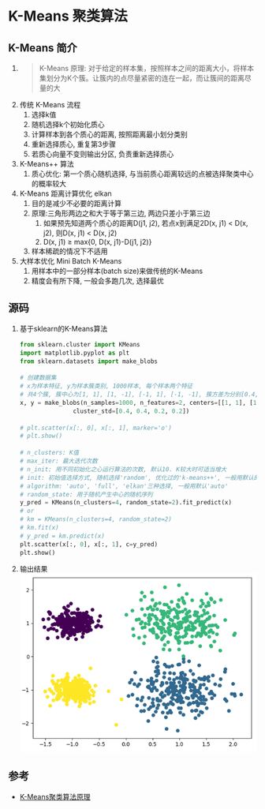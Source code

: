 # K-Means 聚类算法

## K-Means 简介

1. >K-Means 原理: 对于给定的样本集，按照样本之间的距离大小，将样本集划分为K个簇。让簇内的点尽量紧密的连在一起，而让簇间的距离尽量的大
2. 传统 K-Means 流程
   1. 选择k值
   2. 随机选择k个初始化质心
   3. 计算样本到各个质心的距离, 按照距离最小划分类别
   4. 重新选择质心, 重复第3步骤
   5. 若质心向量不变则输出分区, 负责重新选择质心
3. K-Means++ 算法
   1. 质心优化: 第一个质心随机选择, 与当前质心距离较远的点被选择聚类中心的概率较大
4. K-Means 距离计算优化 elkan
   1. 目的是减少不必要的距离计算
   2. 原理:三角形两边之和大于等于第三边, 两边只差小于第三边
      1. 如果预先知道两个质心的距离D(j1, j2), 若点x到满足2D(x, j1) < D(x, j2), 则D(x, j1) < D(x, j2)
      2. D(x, j1) ≥ max{0, D(x, j1)-D(j1, j2)}
   3. 样本稀疏的情况下不适用
5. 大样本优化 Mini Batch K-Means
   1. 用样本中的一部分样本(batch size)来做传统的K-Means
   2. 精度会有所下降, 一般会多跑几次, 选择最优

## 源码

1. 基于sklearn的K-Means算法

   ```python
   from sklearn.cluster import KMeans
   import matplotlib.pyplot as plt
   from sklearn.datasets import make_blobs

   # 创建数据集
   # x为样本特征, y为样本簇类别, 1000样本, 每个样本两个特征
   # 共4个簇, 簇中心为[1, 1], [1, -1], [-1, 1], [-1, -1], 簇方差为分别[0.4, 0.4, 0.2, 0.2]
   x, y = make_blobs(n_samples=1000, n_features=2, centers=[[1, 1], [1, -1], [-1, 1], [-1, -1]],
                  cluster_std=[0.4, 0.4, 0.2, 0.2])

   # plt.scatter(x[:, 0], x[:, 1], marker='o')
   # plt.show()

   # n_clusters: K值
   # max_iter: 最大迭代次数
   # n_init: 用不同初始化之心运行算法的次数, 默认10. K较大时可适当增大
   # init: 初始值选择方式, 随机选择'random', 优化过的'k-means++', 一般用默认的'k-means++'
   # algorithm: 'auto', 'full', 'elkan'三种选择, 一般用默认'auto'
   # random_state: 用于随机产生中心的随机序列
   y_pred = KMeans(n_clusters=4, random_state=2).fit_predict(x)
   # or
   # km = KMeans(n_clusters=4, random_state=2)
   # km.fit(x)
   # y_pred = km.predict(x)
   plt.scatter(x[:, 0], x[:, 1], c=y_pred)
   plt.show()

   ```

2. 输出结果
   ![k-means1](../images/k-means1.png)

## 参考

- [K-Means聚类算法原理](https://www.cnblogs.com/pinard/p/6164214.html)
